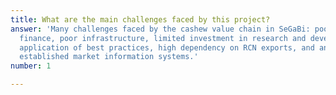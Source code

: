 ```yaml
---
title: What are the main challenges faced by this project?
answer: 'Many challenges faced by the cashew value chain in SeGaBi: poor access to
  finance, poor infrastructure, limited investment in research and development, limited
  application of best practices, high dependency on RCN exports, and an absence of
  established market information systems.'
number: 1

---
```

